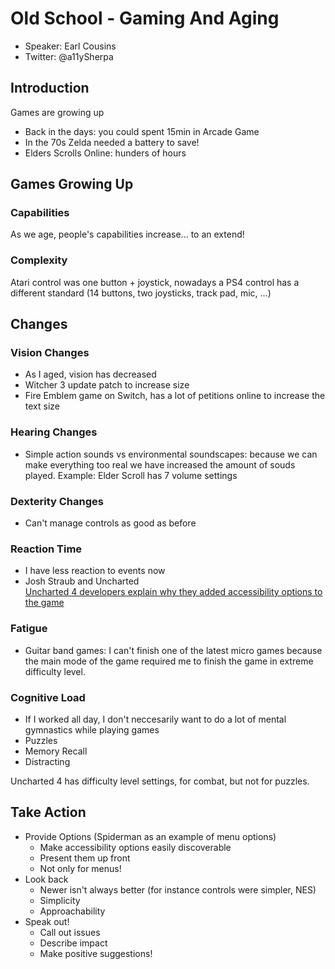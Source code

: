 # Old School - Gaming And Aging
- Speaker: Earl Cousins
- Twitter: @a11ySherpa


## Introduction
Games are growing up
- Back in the days: you could spent 15min in Arcade Game
- In the 70s Zelda needed a battery to save!
- Elders Scrolls Online: hunders of hours




## Games Growing Up

### Capabilities
As we age, people's capabilities increase... to an extend!

### Complexity
Atari control was one button + joystick, nowadays a PS4 control has a different standard (14 buttons, two joysticks, track pad, mic, ...)


## Changes

### Vision Changes
- As I aged, vision has decreased
- Witcher 3 update patch to increase size
- Fire Emblem game on Switch, has a lot of petitions online to increase the text size

### Hearing Changes
- Simple action sounds vs environmental soundscapes: because we can make everything too real we have increased the amount of souds played. Example: Elder Scroll has 7 volume settings

### Dexterity Changes
- Can't manage controls as good as before

### Reaction Time
- I have less reaction to events now
- Josh Straub and Uncharted  
[Uncharted 4 developers explain why they added accessibility options to the game](https://www.polygon.com/2016/5/19/11716174/uncharted-4-accessibility-options-disabled-gamers)

### Fatigue
- Guitar band games: I can't finish one of the latest micro games because the main mode of the game required me to finish the game in extreme difficulty level.

### Cognitive Load
- If I worked all day, I don't neccesarily want to do a lot of mental gymnastics while playing games
- Puzzles
- Memory Recall
- Distracting

Uncharted 4 has difficulty level settings, for combat, but not for puzzles.

## Take Action
- Provide Options (Spiderman as an example of menu options)
    - Make accessibility options easily discoverable
    - Present them up front
    - Not only for menus!
- Look back
    - Newer isn't always better (for instance controls were simpler, NES)
    - Simplicity
    - Approachability
- Speak out!
    - Call out issues
    - Describe impact
    - Make positive suggestions!
